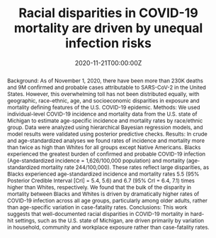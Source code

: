 ---
title: "Racial disparities in COVID-19 mortality are driven by unequal infection risks"
authors:
- admin
- Rob-Trangucci
- Ramya-Naraharisetti
- Alex-Cao
- Ryan-Malosh
- Kelly-Broen
- Nina-Masters
- Paul-Delamater
date: "2020-11-21T00:00:00Z"
doi: "https://doi.org/10.1093/cid/ciaa1723"

# Schedule page publish date (NOT publication's date).
publishDate: "2020-11-23T00:00:00Z"

# Publication type.
# Legend: 0 = Uncategorized; 1 = Conference paper; 2 = Journal article;
# 3 = Preprint / Working Paper; 4 = Report; 5 = Book; 6 = Book section;
# 7 = Thesis; 8 = Patent
publication_types: ["2"]

# Publication name and optional abbreviated publication name.
publication: Clinical Infectious Diseases
publication_short: Clin. Infect. Dis.

abstract: "Background:
As of November 1, 2020, there have been more than 230K deaths and 9M confirmed and probable cases attributable to SARS-CoV-2 in the United States. However, this overwhelming toll has not been distributed equally, with geographic, race-ethnic, age, and socioeconomic disparities in exposure and mortality defining features of the U.S. COVID-19 epidemic.

Methods:
We used individual-level COVID-19 incidence and mortality data from the U.S. state of Michigan to estimate age-specific incidence and mortality rates by race/ethnic group. Data were analyzed using hierarchical Bayesian regression models, and model results were validated using posterior predictive checks.

Results:
In crude and age-standardized analyses we found rates of incidence and mortality more than twice as high than Whites for all groups except Native Americans. Blacks experienced the greatest burden of confirmed and probable COVID-19 infection (Age-standardized incidence = 1,626/100,000 population) and mortality (age-standardized mortality rate 244/100,000). These rates reflect large disparities, as Blacks experienced age-standardized incidence and mortality rates 5.5 (95% Posterior Credible Interval [CrI] = 5.4, 5.6) and 6.7 (95% CrI = 6.4, 7.1) times higher than Whites, respectively. We found that the bulk of the disparity in mortality between Blacks and Whites is driven by dramatically higher rates of COVID-19 infection across all age groups, particularly among older adults, rather than age-specific variation in case-fatality rates.

Conclusions:
This work suggests that well-documented racial disparities in COVID-19 mortality in hard-hit settings, such as the U.S. state of Michigan, are driven primarily by variation in household, community and workplace exposure rather than case-fatality rates."

# Summary. An optional shortened abstract.
# summary: Lorem ipsum dolor sit amet, consectetur adipiscing elit. Duis posuere tellus ac convallis placerat. Proin tincidunt magna sed ex sollicitudin condimentum.

tags:
- COVID-19
- SARS-CoV-2
- Social Epidemiology
- Disparities

featured: true

links:
- name: Online Access
  url: https://academic.oup.com/cid/advance-article/doi/10.1093/cid/ciaa1723/5998295
# url_pdf: 
# url_code: '#'
# url_dataset: '#'
# url_poster: '#'
# url_project: ''
# url_slides: ''
# url_source: '#'
# url_video: '#'

# Featured image
# To use, add an image named `featured.jpg/png` to your page's folder. 
# image:
#   caption: ''
#   focal_point: ""
#   preview_only: false

# Associated Projects (optional).
#   Associate this publication with one or more of your projects.
#   Simply enter your project's folder or file name without extension.
#   E.g. `internal-project` references `content/project/internal-project/index.md`.
#   Otherwise, set `projects: []`.
# projects: 

# Slides (optional).
#   Associate this publication with Markdown slides.
#   Simply enter your slide deck's filename without extension.
#   E.g. `slides: "example"` references `content/slides/example/index.md`.
#   Otherwise, set `slides: ""`.
slides: ""
---